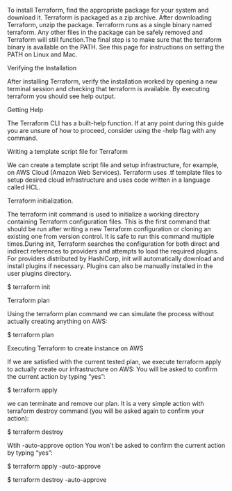 To install Terraform,
find the appropriate package for your system and download it. Terraform is packaged as a zip archive. After downloading Terraform, unzip the package. Terraform runs as a single binary named terraform. Any other files in the package can be safely removed and Terraform will still function.The final step is to make sure that the terraform binary is available on the PATH. See this page for instructions on setting the PATH on Linux and Mac.

Verifying the Installation

After installing Terraform, verify the installation worked by opening a new terminal session and checking that terraform is available. By executing terraform you should see help output.

Getting Help

The Terraform CLI has a built-help function. If at any point during this guide you are unsure of how to proceed, consider using the -help flag with any command.


Writing a template script file for Terraform

We can create a template script file and setup infrastructure, for example, on AWS Cloud (Amazon Web Services). Terraform uses .tf template files to setup desired cloud infrastructure and uses code written in a language called HCL.

Terraform initialization. 

The terraform init command is used to initialize a working directory containing Terraform configuration files. This is the first command that should be run after writing a new Terraform configuration or cloning an existing one from version control. It is safe to run this command multiple times.During init, Terraform searches the configuration for both direct and indirect references to providers and attempts to load the required plugins. For providers distributed by HashiCorp, init will automatically download and install plugins if necessary. Plugins can also be manually installed in the user plugins directory.

$ terraform init

Terraform plan

Using the terraform plan command we can simulate the process without actually creating anything on AWS:

$ terraform plan

Executing Terraform to create instance on AWS

If we are satisfied with the current tested plan, we execute terraform apply to actually create our infrastructure on AWS:
You will be asked to confirm the current action by typing “yes”:

$ terraform apply

we can terminate and remove our plan. It is a very simple action with terraform destroy command (you will be asked again to confirm your action):

$ terraform destroy



Wtih -auto-approve option You won't be asked to confirm the current action by typing “yes”:

$ terraform apply -auto-approve

$ terraform destroy -auto-approve


